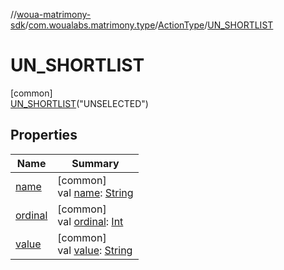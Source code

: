 //[woua-matrimony-sdk](../../../../index.md)/[com.woualabs.matrimony.type](../../index.md)/[ActionType](../index.md)/[UN_SHORTLIST](index.md)

# UN_SHORTLIST

[common]\
[UN_SHORTLIST](index.md)("UNSELECTED")

## Properties

| Name | Summary |
|---|---|
| [name](name.md) | [common]<br>val [name](name.md): [String](https://kotlinlang.org/api/latest/jvm/stdlib/kotlin/-string/index.html) |
| [ordinal](ordinal.md) | [common]<br>val [ordinal](ordinal.md): [Int](https://kotlinlang.org/api/latest/jvm/stdlib/kotlin/-int/index.html) |
| [value](value.md) | [common]<br>val [value](value.md): [String](https://kotlinlang.org/api/latest/jvm/stdlib/kotlin/-string/index.html) |
